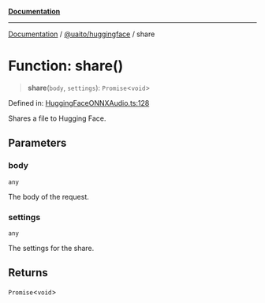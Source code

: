 [**Documentation**](../../../README.md)

***

[Documentation](../../../README.md) / [@uaito/huggingface](../README.md) / share

# Function: share()

> **share**(`body`, `settings`): `Promise`\<`void`\>

Defined in: [HuggingFaceONNXAudio.ts:128](https://github.com/elribonazo/uaito/blob/105ccfc9cbfb60788b2df8f5af6264d141e7347a/packages/huggingFace/src/HuggingFaceONNXAudio.ts#L128)

Shares a file to Hugging Face.

## Parameters

### body

`any`

The body of the request.

### settings

`any`

The settings for the share.

## Returns

`Promise`\<`void`\>
